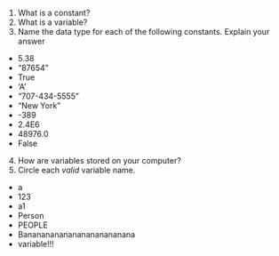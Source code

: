 1. What is a constant? 
2. What is a variable?
3.	Name the data type for each of the following constants. Explain your answer
  *	5.38
  *	“87654”
  *	True
  *	‘A’
  *	“707-434-5555”
  *	“New York”
  *	-389
  *	2.4E6
  *	48976.0
  *	False
4. How are variables stored on your computer?
5. Circle each *valid* variable name.
  * a
  * 123
  * a1
  * Person
  * PEOPLE
  * Banananananananananananana
  * variable!!!
